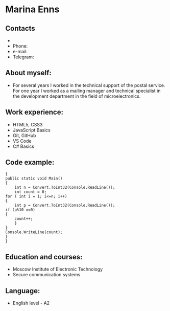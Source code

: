 # Marina Enns
## Contacts
* 
* Phone: 
* e-mail: 
* Telegram: 

## About myself:
* For several years I worked in the technical support of the postal service. For one year I worked as a mailing manager  and technical specialist in the development department in the field of microelectronics.

## Work experience:
* HTML5, CSS3
* JavaScript Basics
* Git, GitHub
* VS Code
* C# Basics

## Code example:

    {
    public static void Main()
    { 
        int n = Convert.ToInt32(Console.ReadLine());
        int count = 0;
    for ( int i = 1; i<=n; i++)
    { 
        int p = Convert.ToInt32(Console.ReadLine());
    if (p%10 ==0)
    {
        count++;
        }
    }
    Console.WriteLine(count);
    }
    }

## Education and courses:
* Moscow Institute of Electronic Technology
 * Secure communication systems

## Language:
* English level - A2
